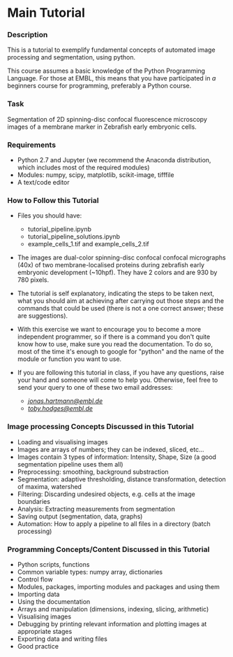 # Main Tutorial

### Description
This is a tutorial to exemplify fundamental concepts of automated image processing and segmentation, using python.

This course assumes a basic knowledge of the Python Programming Language. For those at EMBL, this means that you have participated in *a* beginners course for programming, preferably a Python course.


### Task
Segmentation of 2D spinning-disc confocal fluorescence microscopy images of a membrane marker in Zebrafish early embryonic cells.


### Requirements
- Python 2.7 and Jupyter (we recommend the Anaconda distribution, which includes most of the required modules)
- Modules: numpy, scipy, matplotlib, scikit-image, tifffile
- A text/code editor 


### How to Follow this Tutorial
- Files you should have:
	- tutorial_pipeline.ipynb
	- tutorial_pipeline_solutions.ipynb
	- example_cells_1.tif and example_cells_2.tif

- The images are dual-color spinning-disc confocal confocal micrographs (40x) of two membrane-localised proteins during zebrafish early embryonic  development (~10hpf). They have 2 colors and are 930 by 780 pixels.

- The tutorial is self explanatory, indicating the steps to be taken next, what you should aim at achieving after carrying out those steps and the commands that could be used (there is not a one correct answer; these are suggestions).

- With this exercise we want to encourage you to become a more independent programmer, so if there is a command you don't quite know how to use, make sure you read the documentation. To do so, most of the time it's enough to google for "python" and the name of the module or function you want to use.

- If you are following this tutorial in class, if you have any questions, raise your hand and someone will come to help you. Otherwise, feel free to send your query to one of these two email addresses:
  - *jonas.hartmann@embl.de*
  - *toby.hodges@embl.de*

### Image processing Concepts Discussed in this Tutorial
- Loading and visualising images
- Images are arrays of numbers; they can be indexed, sliced, etc...
- Images contain 3 types of information: Intensity, Shape, Size (a good segmentation pipeline uses them all)
- Preprocessing: smoothing, background substraction
- Segmentation: adaptive thresholding, distance transformation, detection of maxima, watershed
- Filtering: Discarding undesired objects, e.g. cells at the image boundaries
- Analysis: Extracting measurements from segmentation
- Saving output (segmentation, data, graphs)
- Automation: How to apply a pipeline to all files in a directory (batch processing)

### Programming Concepts/Content Discussed in this Tutorial
- Python scripts, functions
- Common variable types: numpy array, dictionaries
- Control flow
- Modules, packages, importing modules and packages and using them
- Importing data
- Using the documentation
- Arrays and manipulation (dimensions, indexing, slicing, arithmetic)
- Visualising images
- Debugging by printing relevant information and plotting images at appropriate stages
- Exporting data and writing files
- Good practice

